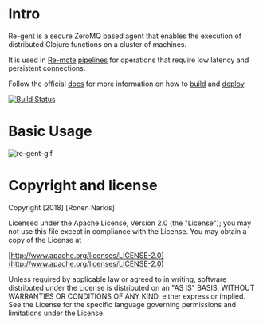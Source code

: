 # Intro

Re-gent is a secure ZeroMQ based agent that enables the execution of distributed Clojure functions on a cluster of machines.

It is used in [Re-mote](https://github.com/re-ops/re-mote) [pipelines](https://re-ops.github.io/re-docs/#abstractions) for operations that require low latency and persistent connections.

Follow the official [docs](https://re-ops.github.io/re-docs/) for more information on how to [build](https://re-ops.github.io/re-docs/setup/re-gent.html#build) and [deploy](https://re-ops.github.io/re-docs/setup/re-gent.html#deploy).

[![Build Status](https://travis-ci.org/re-ops/re-gent.png)](https://travis-ci.org/re-ops/re-gent)

# Basic Usage

![re-gent-gif](https://re-ops.github.io/re-one/gifs/re-gent.gif)

# Copyright and license

Copyright [2018] [Ronen Narkis]

Licensed under the Apache License, Version 2.0 (the "License");
you may not use this file except in compliance with the License.
You may obtain a copy of the License at

  [http://www.apache.org/licenses/LICENSE-2.0](http://www.apache.org/licenses/LICENSE-2.0)

Unless required by applicable law or agreed to in writing, software
distributed under the License is distributed on an "AS IS" BASIS,
WITHOUT WARRANTIES OR CONDITIONS OF ANY KIND, either express or implied.
See the License for the specific language governing permissions and
limitations under the License.
